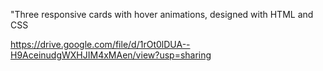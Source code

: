 "Three responsive cards with hover animations, designed with HTML and CSS

https://drive.google.com/file/d/1rOt0lDUA--H9AceinudgWXHJIM4xMAen/view?usp=sharing

